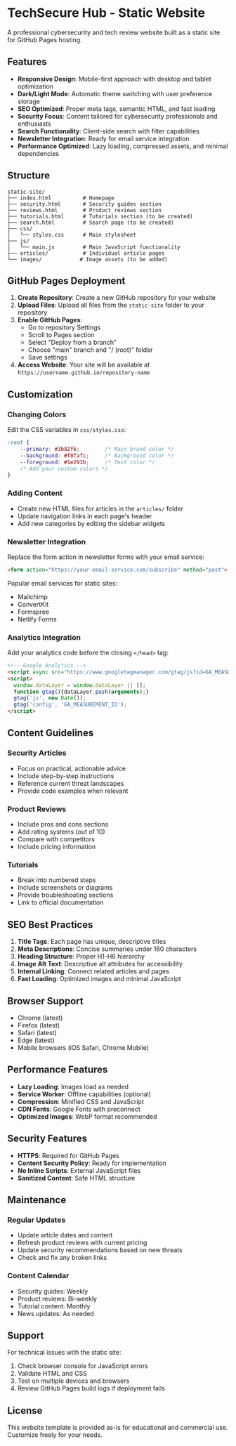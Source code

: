 # TechSecure Hub - Static Website

A professional cybersecurity and tech review website built as a static site for GitHub Pages hosting.

## Features

- **Responsive Design**: Mobile-first approach with desktop and tablet optimization
- **Dark/Light Mode**: Automatic theme switching with user preference storage
- **SEO Optimized**: Proper meta tags, semantic HTML, and fast loading
- **Security Focus**: Content tailored for cybersecurity professionals and enthusiasts
- **Search Functionality**: Client-side search with filter capabilities
- **Newsletter Integration**: Ready for email service integration
- **Performance Optimized**: Lazy loading, compressed assets, and minimal dependencies

## Structure

```
static-site/
├── index.html          # Homepage
├── security.html       # Security guides section
├── reviews.html        # Product reviews section
├── tutorials.html      # Tutorials section (to be created)
├── search.html         # Search page (to be created)
├── css/
│   └── styles.css      # Main stylesheet
├── js/
│   └── main.js         # Main JavaScript functionality
├── articles/           # Individual article pages
└── images/            # Image assets (to be added)
```

## GitHub Pages Deployment

1. **Create Repository**: Create a new GitHub repository for your website
2. **Upload Files**: Upload all files from the `static-site` folder to your repository
3. **Enable GitHub Pages**: 
   - Go to repository Settings
   - Scroll to Pages section
   - Select "Deploy from a branch"
   - Choose "main" branch and "/ (root)" folder
   - Save settings
4. **Access Website**: Your site will be available at `https://username.github.io/repository-name`

## Customization

### Changing Colors
Edit the CSS variables in `css/styles.css`:
```css
:root {
    --primary: #3b82f6;        /* Main brand color */
    --background: #f8fafc;     /* Background color */
    --foreground: #1e293b;     /* Text color */
    /* Add your custom colors */
}
```

### Adding Content
- Create new HTML files for articles in the `articles/` folder
- Update navigation links in each page's header
- Add new categories by editing the sidebar widgets

### Newsletter Integration
Replace the form action in newsletter forms with your email service:
```html
<form action="https://your-email-service.com/subscribe" method="post">
```

Popular email services for static sites:
- Mailchimp
- ConvertKit
- Formspree
- Netlify Forms

### Analytics Integration
Add your analytics code before the closing `</head>` tag:
```html
<!-- Google Analytics -->
<script async src="https://www.googletagmanager.com/gtag/js?id=GA_MEASUREMENT_ID"></script>
<script>
  window.dataLayer = window.dataLayer || [];
  function gtag(){dataLayer.push(arguments);}
  gtag('js', new Date());
  gtag('config', 'GA_MEASUREMENT_ID');
</script>
```

## Content Guidelines

### Security Articles
- Focus on practical, actionable advice
- Include step-by-step instructions
- Reference current threat landscapes
- Provide code examples when relevant

### Product Reviews
- Include pros and cons sections
- Add rating systems (out of 10)
- Compare with competitors
- Include pricing information

### Tutorials
- Break into numbered steps
- Include screenshots or diagrams
- Provide troubleshooting sections
- Link to official documentation

## SEO Best Practices

1. **Title Tags**: Each page has unique, descriptive titles
2. **Meta Descriptions**: Concise summaries under 160 characters
3. **Heading Structure**: Proper H1-H6 hierarchy
4. **Image Alt Text**: Descriptive alt attributes for accessibility
5. **Internal Linking**: Connect related articles and pages
6. **Fast Loading**: Optimized images and minimal JavaScript

## Browser Support

- Chrome (latest)
- Firefox (latest)
- Safari (latest)
- Edge (latest)
- Mobile browsers (iOS Safari, Chrome Mobile)

## Performance Features

- **Lazy Loading**: Images load as needed
- **Service Worker**: Offline capabilities (optional)
- **Compression**: Minified CSS and JavaScript
- **CDN Fonts**: Google Fonts with preconnect
- **Optimized Images**: WebP format recommended

## Security Features

- **HTTPS**: Required for GitHub Pages
- **Content Security Policy**: Ready for implementation
- **No Inline Scripts**: External JavaScript files
- **Sanitized Content**: Safe HTML structure

## Maintenance

### Regular Updates
- Update article dates and content
- Refresh product reviews with current pricing
- Update security recommendations based on new threats
- Check and fix any broken links

### Content Calendar
- Security guides: Weekly
- Product reviews: Bi-weekly
- Tutorial content: Monthly
- News updates: As needed

## Support

For technical issues with the static site:
1. Check browser console for JavaScript errors
2. Validate HTML and CSS
3. Test on multiple devices and browsers
4. Review GitHub Pages build logs if deployment fails

## License

This website template is provided as-is for educational and commercial use. Customize freely for your needs.
